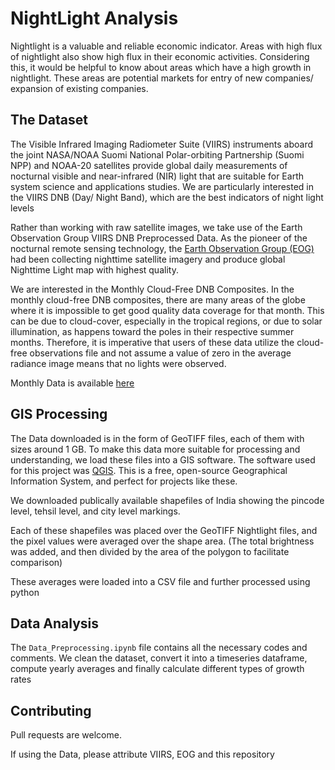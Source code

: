# NightLight Analysis

Nightlight is a valuable and reliable economic indicator. Areas with high flux of nightlight also show high flux in their economic activities. Considering this, it would be helpful to know about areas which have a high growth in nightlight. These areas are potential markets for entry of new companies/ expansion of existing companies.

## The Dataset

The Visible Infrared Imaging Radiometer Suite (VIIRS) instruments aboard the joint NASA/NOAA Suomi National Polar-orbiting Partnership (Suomi NPP) and NOAA-20 satellites provide global daily measurements of nocturnal visible and near-infrared (NIR) light that are suitable for Earth system science and applications studies. We are particularly interested in the VIIRS DNB (Day/ Night Band), which are the best indicators of night light levels

Rather than working with raw satellite images, we take use of the Earth Observation Group VIIRS DNB Preprocessed Data. As the pioneer of the nocturnal remote sensing technology, the [Earth Observation Group (EOG)](https://eogdata.mines.edu/products/vnl/) had been collecting nighttime satellite imagery and produce global Nighttime Light map with highest quality.

We are interested in the Monthly Cloud-Free DNB Composites. In the monthly cloud-free DNB composites, there are many areas of the globe where it is impossible to get good quality data coverage for that month. This can be due to cloud-cover, especially in the tropical regions, or due to solar illumination, as happens toward the poles in their respective summer months. Therefore, it is imperative that users of these data utilize the cloud-free observations file and not assume a value of zero in the average radiance image means that no lights were observed.

Monthly Data is available [here](https://eogdata.mines.edu/nighttime_light/monthly_notile/v10/)

## GIS Processing

The Data downloaded is in the form of GeoTIFF files, each of them with sizes around 1 GB. To make this data more suitable for processing and understanding, we load these files into a GIS software. The software used for this project was [QGIS](https://qgis.org/en/site/). This is a free, open-source Geographical Information System, and perfect for projects like these.

We downloaded publically available shapefiles of India showing the pincode level, tehsil level, and city level markings. 

Each of these shapefiles was placed over the GeoTIFF Nightlight files, and the pixel values were averaged over the shape area. (The total brightness was added, and then divided by the area of the polygon to facilitate comparison)

These averages were loaded into a CSV file and further processed using python

## Data Analysis

The `Data_Preprocessing.ipynb` file contains all the necessary codes and comments. We clean the dataset, convert it into a timeseries dataframe, compute yearly averages and finally calculate different types of growth rates

## Contributing
Pull requests are welcome. 

If using the Data, please attribute VIIRS, EOG and this repository

